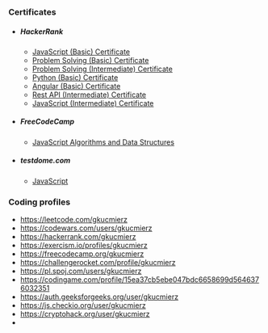 ### Certificates

* ##### HackerRank
  - [JavaScript (Basic) Certificate](https://www.hackerrank.com/certificates/dac75ea9c6c5)
  - [Problem Solving (Basic) Certificate](https://www.hackerrank.com/certificates/55ffbf4fe883)
  - [Problem Solving (Intermediate) Certificate](https://www.hackerrank.com/certificates/4060a54858e6)
  - [Python (Basic) Certificate](https://www.hackerrank.com/certificates/d2972057dd29)
  - [Angular (Basic) Certificate](https://www.hackerrank.com/certificates/4b141a914477)
  - [Rest API (Intermediate) Certificate](https://www.hackerrank.com/certificates/210b52838fe5)
  - [JavaScript (Intermediate) Certificate](https://www.hackerrank.com/certificates/2064c9abe75f)

* ##### FreeCodeCamp
  - [JavaScript Algorithms and Data Structures](https://www.freecodecamp.org/certification/gkucmierz/javascript-algorithms-and-data-structures)

* ##### testdome.com
  - [JavaScript](https://www.testdome.com/cert/34b5c07d48de49f7a61e4f12905cb1ba)

### Coding profiles

- https://leetcode.com/gkucmierz
- https://codewars.com/users/gkucmierz
- https://hackerrank.com/gkucmierz
- https://exercism.io/profiles/gkucmierz
- https://freecodecamp.org/gkucmierz
- https://challengerocket.com/profile/gkucmierz
- https://pl.spoj.com/users/gkucmierz
- https://codingame.com/profile/15ea37cb5ebe047bdc6658699d5646376032351
- https://auth.geeksforgeeks.org/user/gkucmierz
- https://js.checkio.org/user/gkucmierz
- https://cryptohack.org/user/gkucmierz
- 
